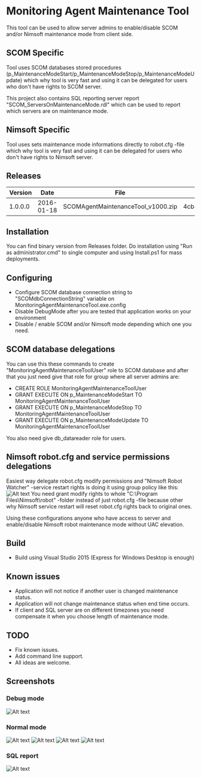 # Monitoring Agent Maintenance Tool
This tool can be used to allow server admins to enable/disable SCOM and/or Nimsoft maintenance mode from client side.


## SCOM Specific
Tool uses SCOM databases stored procedures (p_MaintenanceModeStart/p_MaintenanceModeStop/p_MaintenanceModeUpdate) which why tool is very fast and using it can be delegated for users who don't have rights to SCOM server.

This project also contains SQL reporting server report "SCOM_ServersOnMaintenanceMode.rdl" which can be used to report which servers are on maintenance mode.

## Nimsoft Specific
Tool uses sets maintenance mode informations directly to robot.cfg -file which why tool is very fast and using it can be delegated for users who don't have rights to Nimsoft server.


## Releases
| Version | Date       | File                               | MD5 hash                         |
|---------|------------|------------------------------------|----------------------------------|
| 1.0.0.0 | 2016-01-18 | SCOMAgentMaintenanceTool_v1000.zip | 4cb4dd2146cab6463ede5023a2776d8f |

## Installation
You can find binary version from Releases folder.
Do installation using "Run as administrator.cmd" to single computer and using Install.ps1 for mass deployments.

## Configuring
* Configure SCOM database connection string to "SCOMdbConnectionString" variable on MonitoringAgentMaintenanceTool.exe.config
* Disable DebugMode after you are tested that application works on your environment
* Disable / enable SCOM and/or Nimsoft mode depending which one you need.

## SCOM database delegations
You can use this these commands to create "MonitoringAgentMaintenanceToolUser" role to SCOM database and after that you just need give that role for group where all server admins are:
* CREATE ROLE MonitoringAgentMaintenanceToolUser
* GRANT EXECUTE ON p_MaintenanceModeStart TO MonitoringAgentMaintenanceToolUser
* GRANT EXECUTE ON p_MaintenanceModeStop TO MonitoringAgentMaintenanceToolUser
* GRANT EXECUTE ON p_MaintenanceModeUpdate TO MonitoringAgentMaintenanceToolUser

You also need give db_datareader role for users.

## Nimsoft robot.cfg and service permissions delegations
Easiest way delegate robot.cfg modify permissions and "Nimsoft Robot Watcher" -service restart rights is doing it using group policy like this:
![Alt text](https://raw.githubusercontent.com/olljanat/MonitoringAgentMaintenanceTool/master/Screenshots/NimsoftGPO.png "Nimsoft right delegation group policy")
You need grant modify rights to whole "C:\Program Files\Nimsoft\robot" -folder instead of just robot.cfg -file because other why Nimsoft service restart will reset robot.cfg rights back to original ones.

Using these configurations anyone who have access to server and enable/disable Nimsoft robot maintenance mode without UAC elevation.

## Build
* Build using Visual Studio 2015 (Express for Windows Desktop is enough)


## Known issues
* Application will not notice if another user is changed maintenance status.
* Application will not change maintenance status when end time occurs.
* If client and SQL server are on different timezones you need compensate it when you choose length of maintenance mode.

## TODO
* Fix known issues.
* Add command line support.
* All ideas are welcome.

## Screenshots
### Debug mode
![Alt text](https://raw.githubusercontent.com/olljanat/MonitoringAgentMaintenanceTool/master/Screenshots/DebugMode.PNG "Debug mode")
### Normal mode
![Alt text](https://raw.githubusercontent.com/olljanat/MonitoringAgentMaintenanceTool/master/Screenshots/NormalMode_after_start.PNG "Normal mode after start")
![Alt text](https://raw.githubusercontent.com/olljanat/MonitoringAgentMaintenanceTool/master/Screenshots/NormalMode_maintenance_enabled.PNG "Normal mode maintenance enabled")
![Alt text](https://raw.githubusercontent.com/olljanat/MonitoringAgentMaintenanceTool/master/Screenshots/NormalMode_maintenance_updated.PNG "Normal mode maintenance updated")
![Alt text](https://raw.githubusercontent.com/olljanat/MonitoringAgentMaintenanceTool/master/Screenshots/NormalMode_maintenance_disabled.PNG "Normal mode maintenance disabled")
### SQL report
![Alt text](https://raw.githubusercontent.com/olljanat/MonitoringAgentMaintenanceTool/master/Screenshots/SQLreport.PNG "SQL report")